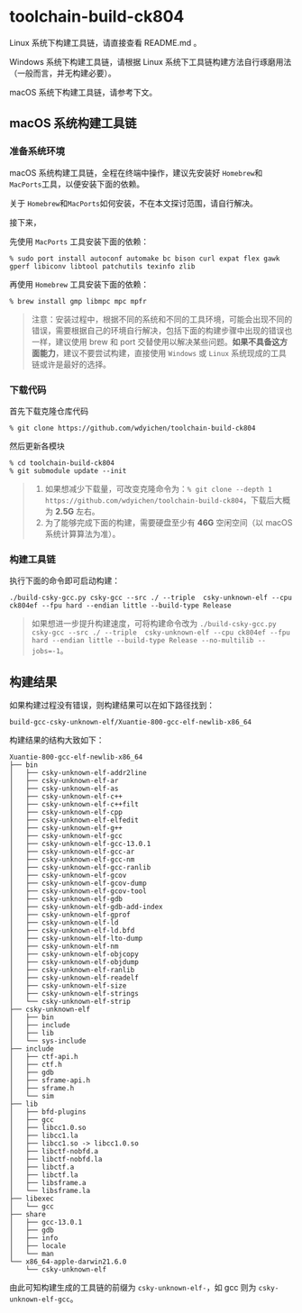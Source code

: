 # toolchain-build-ck804

Linux 系统下构建工具链，请直接查看 README.md 。

Windows 系统下构建工具链，请根据 Linux 系统下工具链构建方法自行琢磨用法（一般而言，并无构建必要）。

macOS 系统下构建工具链，请参考下文。

## macOS 系统构建工具链

### 准备系统环境

macOS 系统构建工具链，全程在终端中操作，建议先安装好 `Homebrew`和`MacPorts`工具，以便安装下面的依赖。

关于 `Homebrew`和`MacPorts`如何安装，不在本文探讨范围，请自行解决。

接下来，

先使用 `MacPorts` 工具安装下面的依赖：

    % sudo port install autoconf automake bc bison curl expat flex gawk gperf libiconv libtool patchutils texinfo zlib

再使用 `Homebrew` 工具安装下面的依赖：

    % brew install gmp libmpc mpc mpfr

> 注意：安装过程中，根据不同的系统和不同的工具环境，可能会出现不同的错误，需要根据自己的环境自行解决，包括下面的构建步骤中出现的错误也一样，建议使用 brew 和 port 交替使用以解决某些问题。**如果不具备这方面能力**，建议不要尝试构建，直接使用 `Windows` 或 `Linux` 系统现成的工具链或许是最好的选择。

### 下载代码

首先下载克隆仓库代码

```
% git clone https://github.com/wdyichen/toolchain-build-ck804
```

然后更新各模块

```
% cd toolchain-build-ck804
% git submodule update --init
```

> 1.  如果想减少下载量，可改变克隆命令为：`% git clone --depth 1 https://github.com/wdyichen/toolchain-build-ck804`，下载后大概为 **2.5G** 左右。
> 2. 为了能够完成下面的构建，需要硬盘至少有 **46G** 空闲空间（以 macOS 系统计算算法为准）。

### 构建工具链
执行下面的命令即可启动构建：

`./build-csky-gcc.py csky-gcc --src ./ --triple  csky-unknown-elf --cpu ck804ef --fpu hard --endian little --build-type Release`

> 如果想进一步提升构建速度，可将构建命令改为 `./build-csky-gcc.py csky-gcc --src ./ --triple  csky-unknown-elf --cpu ck804ef --fpu hard --endian little --build-type Release --no-multilib --jobs=-1`。

## 构建结果

如果构建过程没有错误，则构建结果可以在如下路径找到：

`build-gcc-csky-unknown-elf/Xuantie-800-gcc-elf-newlib-x86_64`

构建结果的结构大致如下：

```
Xuantie-800-gcc-elf-newlib-x86_64
├── bin
│   ├── csky-unknown-elf-addr2line
│   ├── csky-unknown-elf-ar
│   ├── csky-unknown-elf-as
│   ├── csky-unknown-elf-c++
│   ├── csky-unknown-elf-c++filt
│   ├── csky-unknown-elf-cpp
│   ├── csky-unknown-elf-elfedit
│   ├── csky-unknown-elf-g++
│   ├── csky-unknown-elf-gcc
│   ├── csky-unknown-elf-gcc-13.0.1
│   ├── csky-unknown-elf-gcc-ar
│   ├── csky-unknown-elf-gcc-nm
│   ├── csky-unknown-elf-gcc-ranlib
│   ├── csky-unknown-elf-gcov
│   ├── csky-unknown-elf-gcov-dump
│   ├── csky-unknown-elf-gcov-tool
│   ├── csky-unknown-elf-gdb
│   ├── csky-unknown-elf-gdb-add-index
│   ├── csky-unknown-elf-gprof
│   ├── csky-unknown-elf-ld
│   ├── csky-unknown-elf-ld.bfd
│   ├── csky-unknown-elf-lto-dump
│   ├── csky-unknown-elf-nm
│   ├── csky-unknown-elf-objcopy
│   ├── csky-unknown-elf-objdump
│   ├── csky-unknown-elf-ranlib
│   ├── csky-unknown-elf-readelf
│   ├── csky-unknown-elf-size
│   ├── csky-unknown-elf-strings
│   └── csky-unknown-elf-strip
├── csky-unknown-elf
│   ├── bin
│   ├── include
│   ├── lib
│   └── sys-include
├── include
│   ├── ctf-api.h
│   ├── ctf.h
│   ├── gdb
│   ├── sframe-api.h
│   ├── sframe.h
│   └── sim
├── lib
│   ├── bfd-plugins
│   ├── gcc
│   ├── libcc1.0.so
│   ├── libcc1.la
│   ├── libcc1.so -> libcc1.0.so
│   ├── libctf-nobfd.a
│   ├── libctf-nobfd.la
│   ├── libctf.a
│   ├── libctf.la
│   ├── libsframe.a
│   └── libsframe.la
├── libexec
│   └── gcc
├── share
│   ├── gcc-13.0.1
│   ├── gdb
│   ├── info
│   ├── locale
│   └── man
└── x86_64-apple-darwin21.6.0
    └── csky-unknown-elf
```

由此可知构建生成的工具链的前缀为 `csky-unknown-elf-`，如 gcc 则为 `csky-unknown-elf-gcc`。
